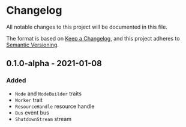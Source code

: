 # Changelog

All notable changes to this project will be documented in this file.

The format is based on [Keep a Changelog](https://keepachangelog.com/en/1.0.0/),
and this project adheres to [Semantic Versioning](https://semver.org/spec/v2.0.0.html).

<!-- ## Unreleased - YYYY-MM-DD

### Added

### Changed

### Deprecated

### Removed

### Fixed

### Security -->


## 0.1.0-alpha - 2021-01-08

### Added

- `Node` and `NodeBuilder` traits
- `Worker` trait
- `ResourceHandle` resource handle
- `Bus` event bus
- `ShutdownStream` stream
